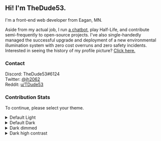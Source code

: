 ## Hi! I'm TheDude53.
I'm a front-end web developer from Eagan, MN.

Aside from my actual job, I run [a chatbot](https://dudebot-official.glitch.me), play Half-Life, and contribute semi-frequently to open-source projects. I've also  single-handedly managed the successful upgrade and deployment of a new environmental illumination system with zero cost overruns and zero safety incidents. Interested in seeing the history of my profile picture? [Click here.](./pfp-evolution/README.md)

### Contact
Discord: TheDude53#6124  
Twitter: [@jh2062](https://twitter.com/jh2062)  
Reddit: [u/TDude53](https://www.reddit.com/user/tdude53)

### Contribution Stats
To continue, please select your theme.
<details>
  <summary>Default Light</summary>
  <br>
  <img alt="TheDude53's GitHub Profile Stats" src="https://github-readme-stats.vercel.app/api?username=thedude53&hide=stars&show_icons=true&title_color=24292e&icon_color=6a737d&text_color=24292e&bg_color=ffffff&custom_title=Profile%20Stats&hide_title=true&locale=en&include_all_commits=true&hide_border=true&include_all_commits=true&disable_animations=true">
</details>
<details>
  <summary>Default Dark</summary>
  <br>
  <img alt="TheDude53's GitHub Profile Stats" src="https://github-readme-stats.vercel.app/api?username=thedude53&hide=stars&show_icons=true&title_color=c9d1d9&icon_color=8b949e&text_color=c9d1d9&bg_color=0d1117&custom_title=Profile%20Stats&hide_title=true&locale=en&include_all_commits=true&hide_border=true&include_all_commits=true&disable_animations=true">
</details>
<details>
  <summary>Dark dimmed</summary>
  <br>
  <img alt="TheDude53's GitHub Profile Stats" src="https://github-readme-stats.vercel.app/api?username=thedude53&hide=stars&show_icons=true&title_color=adbac7&icon_color=768390&text_color=adbac7&bg_color=22272e&custom_title=Profile%20Stats&hide_title=true&locale=en&include_all_commits=true&hide_border=true&include_all_commits=true&disable_animations=true">
</details>
<details>
  <summary>Dark high contrast</summary>
  <br>
  <img alt="TheDude53's GitHub Profile Stats" src="https://github-readme-stats.vercel.app/api?username=thedude53&hide=stars&show_icons=true&title_color=f0f3f6&icon_color=f0f3f6&text_color=f0f3f6&bg_color=0a0c10&custom_title=Profile%20Stats&hide_title=true&locale=en&include_all_commits=true&hide_border=true&include_all_commits=true&disable_animations=true">
</details>

<!--
**TheDude53/TheDude53** is a ✨ _special_ ✨ repository because its `README.md` (this file) appears on your GitHub profile.

Here are some ideas to get you started:

- 🔭 I’m currently working on ...
- 🌱 I’m currently learning ...
- 👯 I’m looking to collaborate on ...
- 🤔 I’m looking for help with ...
- 💬 Ask me about ...
- 📫 How to reach me: ...
- 😄 Pronouns: ...
- ⚡ Fun fact: ...
-->
